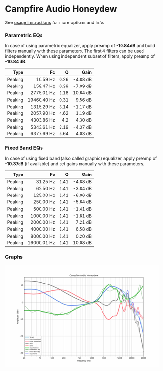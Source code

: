 # Campfire Audio Honeydew
See [usage instructions](https://github.com/jaakkopasanen/AutoEq#usage) for more options and info.

### Parametric EQs
In case of using parametric equalizer, apply preamp of **-10.84dB** and build filters manually
with these parameters. The first 4 filters can be used independently.
When using independent subset of filters, apply preamp of **-10.84 dB**.

| Type    | Fc          |    Q | Gain     |
|--------:|------------:|-----:|---------:|
| Peaking | 10.59 Hz    | 0.26 | -4.88 dB |
| Peaking | 158.47 Hz   | 0.39 | -7.09 dB |
| Peaking | 2775.01 Hz  | 1.18 | 10.64 dB |
| Peaking | 19460.40 Hz | 0.31 | 9.56 dB  |
| Peaking | 1315.29 Hz  | 3.14 | -1.17 dB |
| Peaking | 2057.90 Hz  | 4.62 | 1.19 dB  |
| Peaking | 4303.86 Hz  | 4.2  | 4.30 dB  |
| Peaking | 5343.61 Hz  | 2.19 | -4.37 dB |
| Peaking | 6377.69 Hz  | 5.64 | 4.03 dB  |

### Fixed Band EQs
In case of using fixed band (also called graphic) equalizer, apply preamp of **-10.37dB**
(if available) and set gains manually with these parameters.

| Type    | Fc          |    Q | Gain     |
|--------:|------------:|-----:|---------:|
| Peaking | 31.25 Hz    | 1.41 | -4.88 dB |
| Peaking | 62.50 Hz    | 1.41 | -3.84 dB |
| Peaking | 125.00 Hz   | 1.41 | -6.06 dB |
| Peaking | 250.00 Hz   | 1.41 | -5.64 dB |
| Peaking | 500.00 Hz   | 1.41 | -1.41 dB |
| Peaking | 1000.00 Hz  | 1.41 | -1.81 dB |
| Peaking | 2000.00 Hz  | 1.41 | 7.21 dB  |
| Peaking | 4000.00 Hz  | 1.41 | 6.58 dB  |
| Peaking | 8000.00 Hz  | 1.41 | 0.20 dB  |
| Peaking | 16000.01 Hz | 1.41 | 10.08 dB |

### Graphs
![](./Campfire%20Audio%20Honeydew.png)
